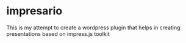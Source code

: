 impresario
==========

This is my attempt to create a wordpress plugin that helps in creating presentations based on impress.js toolkit
